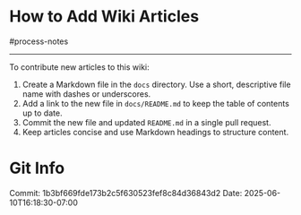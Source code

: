 # How to Add Wiki Articles

#process-notes

***

To contribute new articles to this wiki:

1. Create a Markdown file in the `docs` directory. Use a short, descriptive file name with dashes or underscores.
2. Add a link to the new file in `docs/README.md` to keep the table of contents up to date.
3. Commit the new file and updated `README.md` in a single pull request.
4. Keep articles concise and use Markdown headings to structure content.
# Git Info
Commit: 1b3bf669fde173b2c5f630523fef8c84d36843d2
Date: 2025-06-10T16:18:30-07:00

